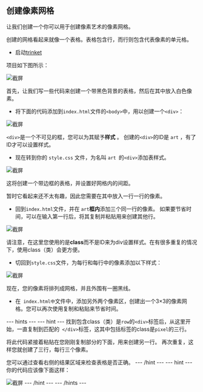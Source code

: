 ## 创建像素网格

让我们创建一个你可以用于创建像素艺术的像素网格。

创建的网格看起来就像一个表格。表格包含行，而行则包含代表像素的单元格。

+ 启动[trinket](http://jumpto.cc/web-pixel)

项目如下图所示：

![截屏](images/pixel-starter.png)

首先，让我们写一些代码来创建一个带黑色背景的表格，然后在其中放入白色像素。

+ 将下面的代码添加到` index.html `文件的`<body>`中，用以创建一个`<div>`：

![截屏](images/pixel-art-art.png)

`<div>`是一个不可见的框，您可以为其赋予**样式** 。 创建的`<div>`的ID是 `art` ，有了ID才可以设置样式。

+ 现在转到你的 `style.css` 文件，为名叫 `art `的`<div>`添加表样式。

![截屏](images/pixel-art-style.png)

这将创建一个带边框的表格，并设置好网格内的间距。

暂时它看起来还不太有趣，因此您需要在其中放入一行一行的像素。

+ 回到` index.html `文件，并在 `art`**框内**添加三个同一行的像素。 如果要节省时间，可以在输入第一行后，将其复制并粘贴用来创建其他行。

![截屏](images/pixel-art-row.png)

请注意，在这里您使用的是**class**而不是ID来为div设置样式。在有很多重复的情况下，使用class（类）会更方便。

+ 切回到` style.css `文件，为每行和每行中的像素添加以下样式：

![截屏](images/pixel-art-row-style.png)

现在，您的像素将排列成网格，并且外围有一圈黑线。

+ 在` index.html中`文件中，添加另外两个像素区，创建出一个3×3的像素网格。您可以再次使用复制和粘贴来节省时间。

\--- hints \--- \--- hint \--- 找到包含class（类）是`row`的`<div>`标签后，从这里开始，一直复制到匹配的` </div>`标签，这其中包括标签的class是`pixel`的三行。

将此代码紧接着粘贴在您刚刚复制部分的下面，用来创建另一行。 再次重复，这样您就创建了三行，每行三个像素。

您可以通过查看右侧的结果区域来检查表格是否正确。 \--- /hint \--- \--- hint \--- 你的代码应该像下面这样：

![截屏](images/pixel-art-grid-3.png) \--- /hint \--- \--- /hints \---